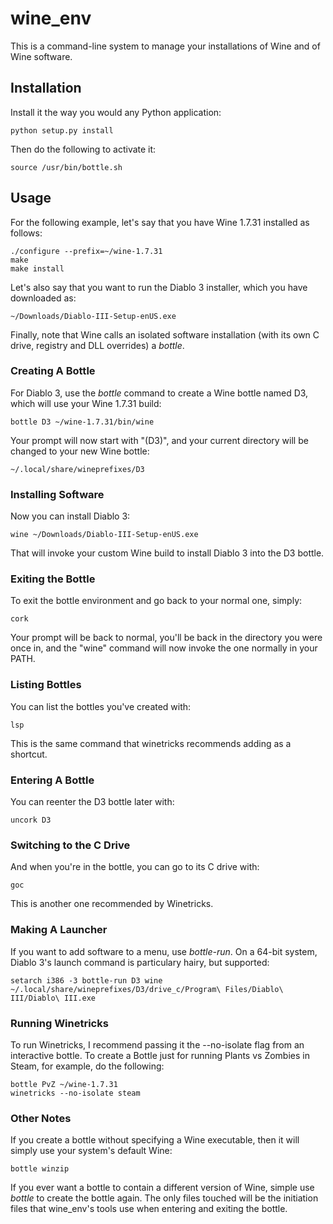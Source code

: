 # wine_env

This is a command-line system to manage your installations of Wine and of
Wine software.

## Installation

Install it the way you would any Python application:

	python setup.py install

Then do the following to activate it:

	source /usr/bin/bottle.sh

## Usage

For the following example, let's say that you have Wine 1.7.31 installed as
follows:

	./configure --prefix=~/wine-1.7.31
	make
	make install

Let's also say that you want to run the Diablo 3 installer, which you have
downloaded as:

	~/Downloads/Diablo-III-Setup-enUS.exe

Finally, note that Wine calls an isolated software installation (with its
own C drive, registry and DLL overrides) a *bottle*.

### Creating A Bottle

For Diablo 3, use the *bottle* command to create a Wine bottle named D3,
which will use your Wine 1.7.31 build:

	bottle D3 ~/wine-1.7.31/bin/wine

Your prompt will now start with "(D3)", and your current directory will
be changed to your new Wine bottle:

	~/.local/share/wineprefixes/D3

### Installing Software

Now you can install Diablo 3:

	wine ~/Downloads/Diablo-III-Setup-enUS.exe

That will invoke your custom Wine build to install Diablo 3 into the D3 bottle.

### Exiting the Bottle

To exit the bottle environment and go back to your normal one, simply:

	cork

Your prompt will be back to normal, you'll be back in the directory you were
once in, and the "wine" command will now invoke the one normally in your PATH.

### Listing Bottles

You can list the bottles you've created with:

	lsp

This is the same command that winetricks recommends adding as a shortcut.

### Entering A Bottle

You can reenter the D3 bottle later with:

	uncork D3

### Switching to the C Drive

And when you're in the bottle, you can go to its C drive with:

	goc

This is another one recommended by Winetricks.

### Making A Launcher

If you want to add software to a menu, use *bottle-run*. On a 64-bit system,
Diablo 3's launch command is particulary hairy, but supported:

	setarch i386 -3 bottle-run D3 wine ~/.local/share/wineprefixes/D3/drive_c/Program\ Files/Diablo\ III/Diablo\ III.exe

### Running Winetricks

To run Winetricks, I recommend passing it the --no-isolate flag from an
interactive bottle. To create a Bottle just for running Plants vs Zombies in
Steam, for example, do the following:

	bottle PvZ ~/wine-1.7.31
	winetricks --no-isolate steam

### Other Notes

If you create a bottle without specifying a Wine executable, then it will
simply use your system's default Wine:

	bottle winzip

If you ever want a bottle to contain a different version of Wine, simple use
*bottle* to create the bottle again. The only files touched will be the
initiation files that wine_env's tools use when entering and exiting the
bottle.

